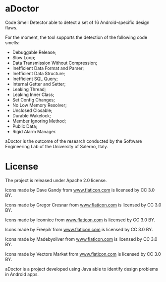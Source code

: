 # aDoctor
Code Smell Detector able to detect a set of 16 Android-specific design flaws.

For the moment, the tool supports the detection of the following code smells:

- Debuggable Release;
- Slow Loop;
- Data Transmission Without Compression;
- Inefficient Data Format and Parser;
- Inefficient Data Structure;
- Inefficient SQL Query;
- Internal Getter and Setter;
- Leaking Thread;
- Leaking Inner Class;
- Set Config Changes;
- No Low Memory Resolver;
- Unclosed Closable;
- Durable Wakelock;
- Member Ignoring Method;
- Public Data;
- Rigid Alarm Manager.

aDoctor is the outcome of the research conducted by the Software Engineering Lab of the University of Salerno, Italy.

# License
The project is released under Apache 2.0 license.

Icons made by Dave Gandy from www.flaticon.com is licensed by CC 3.0 BY.

Icons made by Gregor Cresnar from www.flaticon.com is licensed by CC 3.0 BY.

Icons made by Iconnice from www.flaticon.com is licensed by CC 3.0 BY.

Icons made by Freepik from www.flaticon.com is licensed by CC 3.0 BY.

Icons made by Madebyoliver from www.flaticon.com is licensed by CC 3.0 BY.

Icons made by Vectors Market from www.flaticon.com is licensed by CC 3.0 BY.

aDoctor is a project developed using Java able to identify design problems in Android apps.
